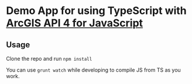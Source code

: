 # Demo App for using TypeScript with [ArcGIS API 4 for JavaScript](https://developers.arcgis.com/javascript/)

## Usage

Clone the repo and run `npm install`

You can use `grunt watch` while developing to compile JS from TS as you work.